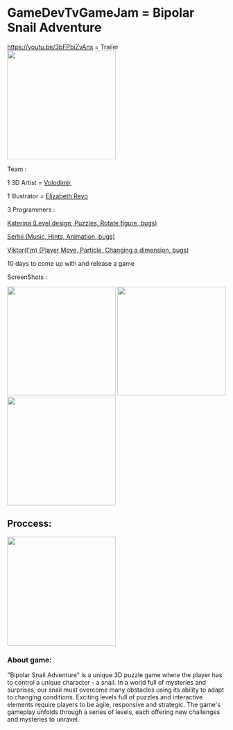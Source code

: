 # GameDevTvGameJam = Bipolar Snail Adventure
https://youtu.be/3bFPbiZvAns = Trailer
<img src="https://i.ibb.co/Dp5rhHr/image.jpg" alt="" height=250px>

Team : <p>
1 3D Artist =  <a href="https://www.instagram.com/fruitsic/">Volodimir</a>
  <p>
1 Illustrator = <a href="https://www.instagram.com/kinky_tattoo/">Elizabeth Revo</a>
    <p>
3 Programmers :
      <p>
<div><a href="https://github.com/Sedjex">Katerina (Level design, Puzzles, Rotate figure, bugs)</a></div>

        
<p><div><a href="https://github.com/too-spesher">Serhii (Music, Hints, Animation, bugs)</a></div>
<p><div><a href="https://github.com/Fizzzle">Viktor(I'm) (Player Move, Particle, Changing a dimension, bugs) </a></div>

            
<p>
<p>
10 days to come up with and release a game

ScreenShots : <p>
<img src="https://img.itch.zone/aW1hZ2UvMjA5MzQ0Ny8xMjMxNjAwNC5wbmc=/original/5wsxJm.png" height=250px>
<img src="https://img.itch.zone/aW1hZ2UvMjA5MzQ0Ny8xMjMxNjAwNS5wbmc=/original/SNjZln.png" height=250px>
<img src="https://img.itch.zone/aW1hZ2UvMjA5MzQ0Ny8xMjMxNjAwNi5wbmc=/original/fXQYHn.png" height=250px>
<p>
<h2> Proccess: </h2>
<img src="https://i.ibb.co/c2Rd3QB/process.jpg" height=250px>
<h3> About game: </h3>
"Bipolar Snail Adventure" is a unique 3D puzzle game where the player has to control a unique character - a snail. In a world full of mysteries and surprises, our snail must overcome many obstacles using its ability to adapt to changing conditions.
Exciting levels full of puzzles and interactive elements require players to be agile, responsive and strategic. The game's gameplay unfolds through a series of levels, each offering new challenges and mysteries to unravel.
